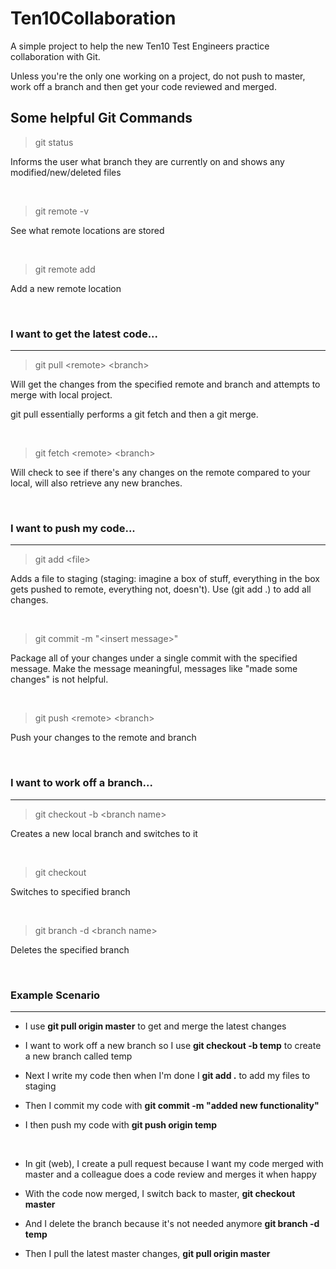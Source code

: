 # Ten10Collaboration

A simple project to help the new Ten10 Test Engineers practice collaboration with Git.

Unless you're the only one working on a project, do not push to master, work off a branch and then get your code reviewed and merged.


<h2>Some helpful Git Commands</h2>


>git status

Informs the user what branch they are currently on and shows any modified/new/deleted files

<br/>

>git remote -v

See what remote locations are stored

<br/>

>git remote add <remote> <url>

Add a new remote location

<br/>


<h3>I want to get the latest code...</h3>

___

>git pull <remote\> <branch\>

Will get the changes from the specified remote and branch and attempts to merge with local project.
 
git pull essentially performs a git fetch and then a git merge.

<br/>

>git fetch <remote\> <branch\>

Will check to see if there's any changes on the remote compared to your local, will also retrieve any new branches.

<br/>

<h3>I want to push my code...</h3>

___

>git add <file\>

Adds a file to staging (staging: imagine a box of stuff, everything in the box gets pushed to remote, everything not, doesn't).
Use (git add .) to add all changes.

<br/>

>git commit -m "<insert message\>"

Package all of your changes under a single commit with the specified message. Make the message meaningful, messages like "made some changes" is not helpful.

<br/>

>git push <remote\> <branch\>

Push your changes to the remote and branch

<br/>


<h3>I want to work off a branch...</h3>

___


>git checkout -b <branch name\>

Creates a new local branch and switches to it

<br/>

>git checkout <branch name>

Switches to specified branch

<br/>

>git branch -d <branch name\>

Deletes the specified branch

<br/>


<h3>Example Scenario</h3>

___

- I use <b>git pull origin master</b> to get and merge the latest changes

- I want to work off a new branch so I use <b>git checkout -b temp</b> to create a new branch called temp

- Next I write my code then when I'm done I <b>git add .</b> to add my files to staging

- Then I commit my code with <b>git commit -m "added new functionality"</b>

- I then push my code with <b>git push origin temp</b>

<br/>

- In git (web), I create a pull request because I want my code merged with master and a colleague does a code review and merges it when happy

- With the code now merged, I switch back to master, <b>git checkout master</b>

- And I delete the branch because it's not needed anymore <b>git branch -d temp</b>

- Then I pull the latest master changes, <b>git pull origin master</b>